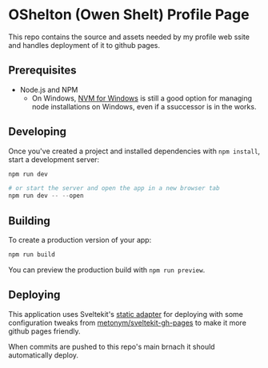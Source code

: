 # OShelton (Owen Shelt) Profile Page

This repo contains the source and assets needed by my profile web ssite and handles deployment of it to github pages.

## Prerequisites

* Node.js and NPM
    * On Windows, [NVM for Windows](https://github.com/coreybutler/nvm-windows) is still a good option for managing node installations on Windows, even if a ssuccessor is in the works.

## Developing

Once you've created a project and installed dependencies with `npm install`, start a development server:

```powershell
npm run dev

# or start the server and open the app in a new browser tab
npm run dev -- --open
```

## Building

To create a production version of your app:

```powershell
npm run build
```

You can preview the production build with `npm run preview`.

## Deploying

This application uses Sveltekit's [static adapter](https://kit.svelte.dev/docs/adapter-static) for deploying with some configuration tweaks from [metonym/sveltekit-gh-pages](https://github.com/metonym/sveltekit-gh-pages) to make it more github pages friendly.

When commits are pushed to this repo's main brnach it should automatically deploy.
